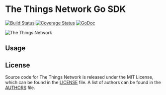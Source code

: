 # The Things Network Go SDK

[![Build Status](https://travis-ci.org/TheThingsNetwork/go-app-sdk.svg?branch=master)](https://travis-ci.org/TheThingsNetwork/go-app-sdk) [![Coverage Status](https://coveralls.io/repos/github/TheThingsNetwork/go-app-sdk/badge.svg?branch=master)](https://coveralls.io/github/TheThingsNetwork/go-app-sdk?branch=master) [![GoDoc](https://godoc.org/github.com/TheThingsNetwork/go-app-sdk?status.svg)](https://godoc.org/github.com/TheThingsNetwork/go-app-sdk)

![The Things Network](https://thethings.blob.core.windows.net/ttn/logo.svg)

## Usage

## License

Source code for The Things Network is released under the MIT License, which can be found in the [LICENSE](LICENSE) file. A list of authors can be found in the [AUTHORS](AUTHORS) file.

